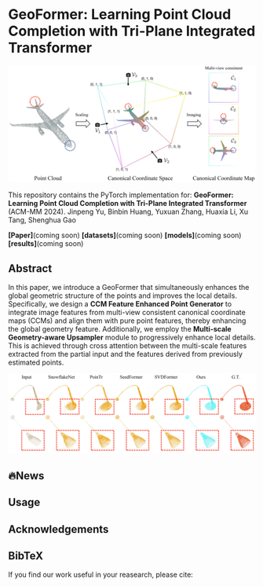 # GeoFormer: Learning Point Cloud Completion with Tri-Plane Integrated Transformer

![Illustration of the geometry-consistent tri-plane projection in our GeoFormer.](./figures/teaser.png)

This repository contains the PyTorch implementation for:
**GeoFormer: Learning Point Cloud Completion with Tri-Plane Integrated Transformer** (ACM-MM 2024).
Jinpeng Yu, Binbin Huang, Yuxuan Zhang, Huaxia Li, Xu Tang, Shenghua Gao

**[Paper]**(coming soon) **[datasets]**(coming soon) **[models]**(coming soon) **[results]**(coming soon)

## Abstract
In this paper, we introduce a GeoFormer that simultaneously enhances the global geometric structure of the points and improves the local details. Specifically, we design a **CCM Feature Enhanced Point Generator** to integrate image features from multi-view consistent canonical coordinate maps (CCMs) and align them with pure point features, thereby enhancing the global geometry feature. Additionally, we employ the **Multi-scale Geometry-aware Upsampler** module to progressively enhance local details. This is achieved through cross attention between the multi-scale features extracted from the partial input and the features derived from previously estimated points.

![Visual comparison with recent methods on ShapeNet55 dataset.](./figures/shapenet55-result.png)

## 🔥News

## Usage

## Acknowledgements

## BibTeX
If you find our work useful in your reasearch, please cite:
```
```
